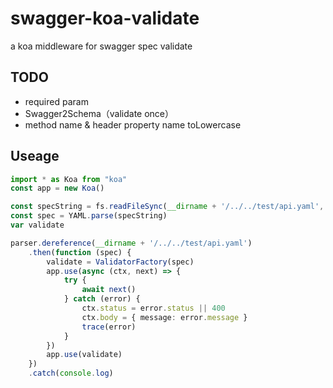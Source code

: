 # swagger-koa-validate
a koa middleware for swagger spec validate

## TODO
- required param
- Swagger2Schema（validate once）
- method name & header property name toLowercase

## Useage
```typescript
import * as Koa from "koa"
const app = new Koa()

const specString = fs.readFileSync(__dirname + '/../../test/api.yaml', 'utf-8')
const spec = YAML.parse(specString)
var validate

parser.dereference(__dirname + '/../../test/api.yaml')
    .then(function (spec) {
        validate = ValidatorFactory(spec)
        app.use(async (ctx, next) => {
            try {
                await next()
            } catch (error) {
                ctx.status = error.status || 400
                ctx.body = { message: error.message }
                trace(error)
            }
        })
        app.use(validate)
    })
    .catch(console.log)

```
